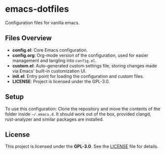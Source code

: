 # emacs-dotfiles
Configuration files for vanilla emacs.

## Files Overview

- **config.el**: Core Emacs configuration.
- **config.org**: Org-mode version of the configuration, used for easier management and tangling into `config.el`.
- **custom.el**: Auto-generated custom settings file, storing changes made via Emacs' built-in customization UI.
- **init.el**: Entry point for loading the configuration and custom files.
- **LICENSE**: Project is licensed under the GPL-3.0.

## Setup

To use this configuration:
Clone the repository and move the contents of the folder inside `~/.emacs.d`.
It should work out of the box, provided clangd, rust-analyzer and similar packages are installed.

## License

This project is licensed under the **GPL-3.0**. See the [LICENSE](./LICENSE) file for details.
